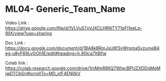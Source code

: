 # ML04- Generic_Team_Name

Video Link : https://drive.google.com/file/d/1VLVu57xVJXCLHRNTY71pFI1eeLp-9ilX/view?usp=sharing



Doc Link : https://docs.google.com/document/d/1BA8kBRmJsU6f3vWrpma5vzumeB4eg-u8yF69LvGOh1E/edit#heading=h.90lca7lt8lfw


Colab link : https://colab.research.google.com/drive/1mMmR8IIQ7WIqcBPUZXDDqMeMjwDTCbGn#scrollTo=M0_xtF4EN0kV
